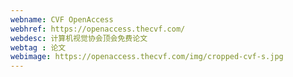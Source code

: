 ```yaml
---
webname: CVF OpenAccess
webhref: https://openaccess.thecvf.com/
webdesc: 计算机视觉协会顶会免费论文
webtag : 论文
webimage: https://openaccess.thecvf.com/img/cropped-cvf-s.jpg
---
```

